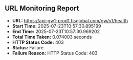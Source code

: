 ## URL Monitoring Report

- **URL:** https://api-gw1-prod1.fisglobal.com/gw/v1/health
- **Start Time:** 2025-07-23T10:57:30.895199
- **End Time:** 2025-07-23T10:57:30.969202
- **Total Time Taken:** 0.074003 seconds
- **HTTP Status Code:** 403
- **Status:** Failure
- **Failure Reason:** HTTP Status Code: 403
